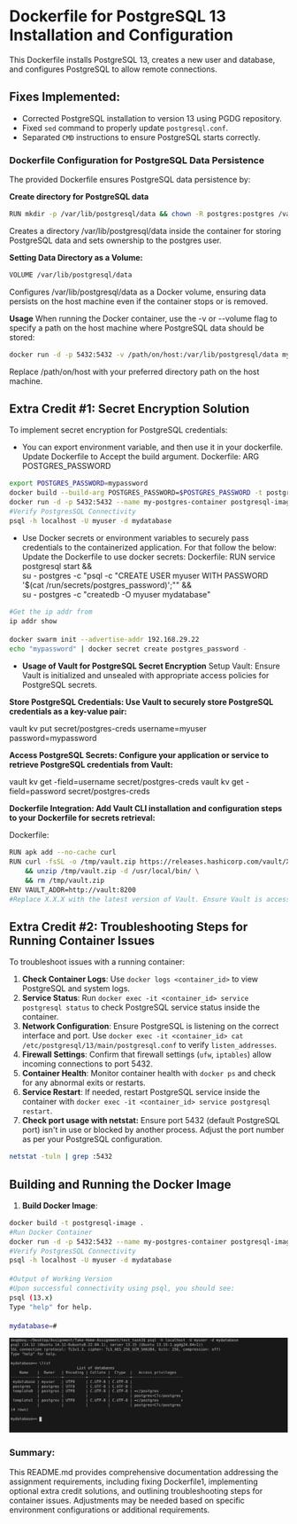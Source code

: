 # Dockerfile for PostgreSQL 13 Installation and Configuration

This Dockerfile installs PostgreSQL 13, creates a new user and database, and configures PostgreSQL to allow remote connections.

## Fixes Implemented:
- Corrected PostgreSQL installation to version 13 using PGDG repository.
- Fixed `sed` command to properly update `postgresql.conf`.
- Separated `CMD` instructions to ensure PostgreSQL starts correctly.

### Dockerfile Configuration for PostgreSQL Data Persistence
The provided Dockerfile ensures PostgreSQL data persistence by:

**Create directory for PostgreSQL data**
```sh
RUN mkdir -p /var/lib/postgresql/data && chown -R postgres:postgres /var/lib/postgresql/data
```
Creates a directory /var/lib/postgresql/data inside the container for storing PostgreSQL data and sets ownership to the postgres user.

**Setting Data Directory as a Volume:**
```sh
VOLUME /var/lib/postgresql/data
```
Configures /var/lib/postgresql/data as a Docker volume, ensuring data persists on the host machine even if the container stops or is removed.

**Usage**
When running the Docker container, use the -v or --volume flag to specify a path on the host machine where PostgreSQL data should be stored:
```sh
docker run -d -p 5432:5432 -v /path/on/host:/var/lib/postgresql/data my-postgres-image
```

Replace /path/on/host with your preferred directory path on the host machine.

## Extra Credit #1: Secret Encryption Solution
To implement secret encryption for PostgreSQL credentials:
- You can export environment variable, and then use it in your dockerfile. Update Dockerfile to Accept the build argument.
Dockerfile:
ARG POSTGRES_PASSWORD

```sh
export POSTGRES_PASSWORD=mypassword
docker build --build-arg POSTGRES_PASSWORD=$POSTGRES_PASSWORD -t postgres-image-secret .
docker run -d -p 5432:5432 --name my-postgres-container postgresql-image
#Verify PostgresSQL Connectivity
psql -h localhost -U myuser -d mydatabase

```
- Use Docker secrets or environment variables to securely pass credentials to the containerized application.
For that follow the below:
Update the Dockerfile to use docker secrets:
Dockerfile:
RUN service postgresql start && \
    su - postgres -c "psql -c \"CREATE USER myuser WITH PASSWORD '$(cat /run/secrets/postgres_password)';\"" && \
    su - postgres -c "createdb -O myuser mydatabase"
    
```sh
#Get the ip addr from 
ip addr show

docker swarm init --advertise-addr 192.168.29.22
echo "mypassword" | docker secret create postgres_password -
```

- **Usage of Vault for PostgreSQL Secret Encryption**
Setup Vault: Ensure Vault is initialized and unsealed with appropriate access policies for PostgreSQL secrets.

**Store PostgreSQL Credentials: Use Vault to securely store PostgreSQL credentials as a key-value pair:**

vault kv put secret/postgres-creds username=myuser password=mypassword

**Access PostgreSQL Secrets: Configure your application or service to retrieve PostgreSQL credentials from Vault:**

vault kv get -field=username secret/postgres-creds
vault kv get -field=password secret/postgres-creds

**Dockerfile Integration: Add Vault CLI installation and configuration steps to your Dockerfile for secrets retrieval:**

Dockerfile:
```sh
RUN apk add --no-cache curl
RUN curl -fsSL -o /tmp/vault.zip https://releases.hashicorp.com/vault/X.X.X/vault_X.X.X_linux_amd64.zip \
    && unzip /tmp/vault.zip -d /usr/local/bin/ \
    && rm /tmp/vault.zip
ENV VAULT_ADDR=http://vault:8200
#Replace X.X.X with the latest version of Vault. Ensure Vault is accessible via VAULT_ADDR environment variable.
```

## Extra Credit #2: Troubleshooting Steps for Running Container Issues
To troubleshoot issues with a running container:
1. **Check Container Logs**: Use `docker logs <container_id>` to view PostgreSQL and system logs.
2. **Service Status**: Run `docker exec -it <container_id> service postgresql status` to check PostgreSQL service status inside the container.
3. **Network Configuration**: Ensure PostgreSQL is listening on the correct interface and port. Use `docker exec -it <container_id> cat /etc/postgresql/13/main/postgresql.conf` to verify `listen_addresses`.
4. **Firewall Settings**: Confirm that firewall settings (`ufw`, `iptables`) allow incoming connections to port 5432.
5. **Container Health**: Monitor container health with `docker ps` and check for any abnormal exits or restarts.
6. **Service Restart**: If needed, restart PostgreSQL service inside the container with `docker exec -it <container_id> service postgresql restart`.
7. **Check port usage with netstat:** Ensure port 5432 (default PostgreSQL port) isn't in use or blocked by another process. Adjust the port number as per your PostgreSQL configuration.
```sh
netstat -tuln | grep :5432
```


## Building and Running the Docker Image
1. **Build Docker Image**:
```sh
docker build -t postgresql-image .
#Run Docker Container
docker run -d -p 5432:5432 --name my-postgres-container postgresql-image
#Verify PostgresSQL Connectivity
psql -h localhost -U myuser -d mydatabase

#Output of Working Version
#Upon successful connectivity using psql, you should see:
psql (13.x)
Type "help" for help.

mydatabase=#
```
![alt text](<Screenshot from 2024-06-21 15-44-28.png>)

### Summary:
This README.md provides comprehensive documentation addressing the assignment requirements, including fixing Dockerfile1, implementing optional extra credit solutions, and outlining troubleshooting steps for container issues. Adjustments may be needed based on specific environment configurations or additional requirements.


